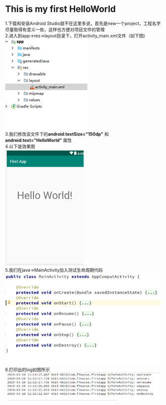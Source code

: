 # This is my first HelloWorld  
1.下载和安装Android Studio就不在这里多说，首先是new一个project，工程名字尽量取得有意义一些，这样也方便对项目文件的管理  
2.进入到app->res->layout目录下，打开activity_main.xml文件（如下图)  
![directer](https://github.com/ishy6/HelloWorld/blob/master/app/src/image/direct.PNG)  
3.我们修改该文件下的**android:textSize="150dp"** 和 **android:text="HelloWorld"** 属性  
4.以下是效果图  
![Screen](https://github.com/ishy6/HelloWorld/blob/ec7fa3a16db2c3e1a51f88610c66066cb163a507/screen.PNG)  
5.我们在java->MainActivity加入测试生命周期代码  
![p1](https://github.com/ishy6/HelloWorld/blob/master/app/src/image/%E6%8D%95%E8%8E%B7.PNG)  
6.打印出的log如图所示  
![log](https://github.com/ishy6/HelloWorld/blob/ec7fa3a16db2c3e1a51f88610c66066cb163a507/Activity.PNG)
